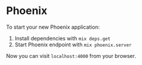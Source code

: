 # Phoenix

To start your new Phoenix application:

1. Install dependencies with `mix deps.get`
2. Start Phoenix endpoint with `mix phoenix.server`

Now you can visit `localhost:4000` from your browser.
